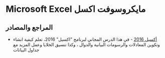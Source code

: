 # Microsoft Excel مايكروسوفت اكسل

## المراجع والمصادر
* [أكسيل 2016](https://edu.gcfglobal.org/en/tr_ar-excel-2016/) - في هذا الدرس المجاني لبرنامج "اكسيل" 2016، تعلم كيفية انشاء وتكوين المعادلات والرسومات البيانية والدوال ، وكذا تنسيق الخلايا وعمل المزيد مع جداول البيانات

